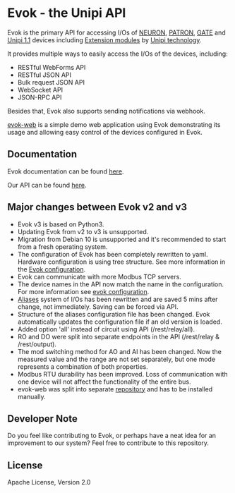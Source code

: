 # Evok - the Unipi API

Evok is the primary API for accessing I/Os of [NEURON], [PATRON], [GATE] and [Unipi 1.1] devices including [Extension modules] by [Unipi technology].

It provides multiple ways to easily access the I/Os of the devices, including:

- RESTful WebForms API
- RESTful JSON API
- Bulk request JSON API
- WebSocket API
- JSON-RPC API

Besides that, Evok also supports sending notifications via webhook.

[evok-web] is a simple demo web application using Evok demonstrating its usage and allowing easy control of the devices configured in Evok.

## Documentation

Evok documentation can be found [here](https://evok.readthedocs.io/).

Our API can be found [here](https://unipitechnology.stoplight.io/docs/evok/nufpnwh01hk75-evok).

## Major changes between Evok v2 and v3

- Evok v3 is based on Python3.
- Updating Evok from v2 to v3 is unsupported.
- Migration from Debian 10 is unsupported and it's recommended to start from a fresh operating system.
- The configuration of Evok has been completely rewritten to yaml. Hardware configuration is using tree structure. See more information in the [Evok configuration](https://evok.readthedocs.io/en/latest/configs/evok_configuration/).
- Evok can communicate with more Modbus TCP servers.
- The device names in the API now match the name in the configuration. For more information see [evok configuration](https://evok.readthedocs.io/en/latest/configs/evok_configuration/).
- [Aliases](https://evok.readthedocs.io/en/latest/configs/aliases/) system of I/Os has been rewritten and are saved 5 mins after change, not immediately. Saving can be forced via API.
- Structure of the aliases configuration file has been changed. Evok automatically updates the configuration file if an old version is loaded.
- Added option 'all' instead of circuit using API (/rest/relay/all).
- RO and DO were split into separate endpoints in the API (/rest/relay & /rest/output).
- The mod switching method for AO and AI has been changed. Now the measured value and the range are not set separately, but one mode represents a combination of both properties.
- Modbus RTU durability has been improved. Loss of communication with one device will not affect the functionality of the entire bus.
- evok-web was split into separate [repository](https://github.com/UniPiTechnology/evok-web-jq) and has to be installed manually.

## Developer Note

Do you feel like contributing to Evok, or perhaps have a neat idea for an improvement to our system? Feel free to contribute to this repository.

## License

Apache License, Version 2.0

[NEURON]:https://www.unipi.technology/products/unipi-neuron-3?categoryId=2
[PATRON]:https://www.unipi.technology/products/unipi-patron-374
[GATE]:https://www.unipi.technology/products/unipi-gate-388
[Unipi 1.1]:https://www.unipi.technology/products/unipi-1-1-1-1-lite-19?categoryId=1
[Evok-web]:https://github.com/UniPiTechnology/evok-web-jq
[Extension modules]:https://www.unipi.technology/products?category=32
[Unipi technology]:https://www.unipi.technology/
